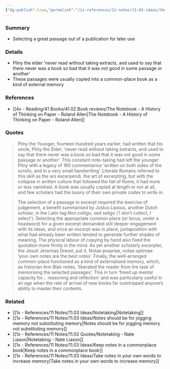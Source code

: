 ```yaml
---
{"dg-publish":true,"permalink":"/1x-references/11-notes/11-03-ideas/the-art-of-exerpting/","title":"The art of exerpting","created":"2025-05-28T06:58:54.198+03:00","updated":"2025-05-28T11:36:28.626+03:00"}
---
```



### Summary
- Selecting a great passage out of a publication for later use

### Details
- Pliny the elder 'never read without taking extracts, and used to say that there never was a book so bad that it was not good in some passage or another'
- These passages were usually copied into a common-place book as a kind of external memory

### References
- [[4x - Reading/41 Books/41.02 Book reviews/The Notebook - A History of Thinking on Paper - Roland Allen\|The Notebook - A History of Thinking on Paper - Roland Allen]]

### Quotes
> Pliny the Younger, fourteen hundred years earlier, had written that his uncle, Pliny the Elder, ‘never read without taking extracts, and used to say that there never was a book so bad that it was not good in some passage or another’. This constant note-taking had left the younger Pliny with a legacy of 160 commentarios ‘written on both sides of the scrolls, and in a very small handwriting’. Literate Romans referred to this skill as the ars excerpendi, the art of excerpting, but with the collapse in written culture that followed the fall of Rome, it had more or less vanished. A book was usually copied at length or not at all, and few scholars had the luxury of their own private codex to write in.

> The selection of a passage to excerpt required the exercise of judgement, a benefit summarised by Justus Lipsius, another Dutch scholar, in the Latin tag Non colligo, sed seligo (‘I don’t collect, I select’). Selecting the appropriate common place (or locus, under a headword) for a given excerpt demanded still deeper engagement with its ideas, and once an excerpt was in place, juxtaposition with what had already been written tended to generate further shades of meaning. The physical labour of copying by hand also fixed the quotation more firmly in the mind. As yet another scholarly excerpter, the Jesuit Jeremias Drexel, put it, Notae propriae, notae optimae: ‘your own notes are the best notes’. Finally, the well-arranged common-place functioned as a kind of externalised memory, which, as historian Ann Blair notes, ‘liberated the reader from the task of memorising the selected passages’. This in turn ‘freed up mental capacity for... reasoning and reflection’ and was particularly useful in an age when the rate of arrival of new books far outstripped anyone’s ability to master their contents.

### Related
- [[1x - References/11 Notes/11.03 Ideas/Notetaking\|Notetaking]]
- [[1x - References/11 Notes/11.03 Ideas/Notes should be for jogging memory not substituting memory\|Notes should be for jogging memory not substituting memory]]
- [[1x - References/11 Notes/11.02 Quotes/Notetaking - Nate Liason\|Notetaking - Nate Liason]]
- [[1x - References/11 Notes/11.03 Ideas/Keep notes in a commonplace book\|Keep notes in a commonplace book]]
- [[1x - References/11 Notes/11.03 Ideas/Take notes in your own words to increase memory\|Take notes in your own words to increase memory]]